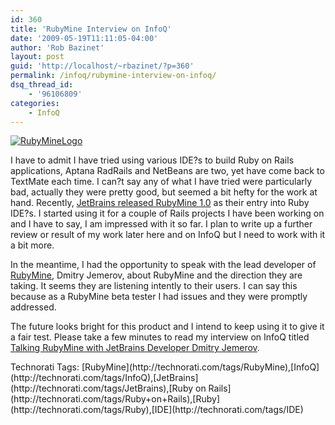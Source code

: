 ```yaml
---
id: 360
title: 'RubyMine Interview on InfoQ'
date: '2009-05-19T11:11:05-04:00'
author: 'Rob Bazinet'
layout: post
guid: 'http://localhost/~rbazinet/?p=360'
permalink: /infoq/rubymine-interview-on-infoq/
dsq_thread_id:
    - '96106809'
categories:
    - InfoQ
---
```


[![RubyMineLogo](http://accidentaltechnologist.com/files/media/image/WindowsLiveWriter/RubyMineInterviewonInfoQ_9A7B/RubyMineLogo_3.jpg "RubyMineLogo")](http://www.jetbrains.com/ruby/)

I have to admit I have tried using various IDE?s to build Ruby on Rails applications, Aptana RadRails and NetBeans are two, yet have come back to TextMate each time. I can?t say any of what I have tried were particularly bad, actually they were pretty good, but seemed a bit hefty for the work at hand. Recently, [JetBrains released RubyMine 1.0](http://blogs.jetbrains.com/ruby/2009/04/meet-jetbrains-rubymine-10-—-a-brand-new-ide-for-ruby-and-rails/) as their entry into Ruby IDE?s. I started using it for a couple of Rails projects I have been working on and I have to say, I am impressed with it so far. I plan to write up a further review or result of my work later here and on InfoQ but I need to work with it a bit more.

In the meantime, I had the opportunity to speak with the lead developer of [RubyMine](http://www.jetbrains.com/ruby/), Dmitry Jemerov, about RubyMine and the direction they are taking. It seems they are listening intently to their users. I can say this because as a RubyMine beta tester I had issues and they were promptly addressed.

The future looks bright for this product and I intend to keep using it to give it a fair test. Please take a few minutes to read my interview on InfoQ titled [Talking RubyMine with JetBrains Developer Dmitry Jemerov](http://www.infoq.com/articles/rubymine-dmitry-jemerov).

<div class="wlWriterEditableSmartContent" id="scid:0767317B-992E-4b12-91E0-4F059A8CECA8:5d263c30-094a-4b97-8480-378ce799056a" style="padding-bottom: 0px; margin: 0px; padding-left: 0px; padding-right: 0px; display: inline; float: none; padding-top: 0px">Technorati Tags: [RubyMine](http://technorati.com/tags/RubyMine),[InfoQ](http://technorati.com/tags/InfoQ),[JetBrains](http://technorati.com/tags/JetBrains),[Ruby on Rails](http://technorati.com/tags/Ruby+on+Rails),[Ruby](http://technorati.com/tags/Ruby),[IDE](http://technorati.com/tags/IDE)</div>